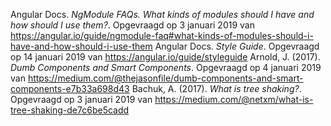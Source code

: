 Angular Docs. *NgModule FAQs. What kinds of modules should I have and how should I use them?*. Opgevraagd op 3 januari 2019 van https://angular.io/guide/ngmodule-faq#what-kinds-of-modules-should-i-have-and-how-should-i-use-them
Angular Docs. *Style Guide*. Opgevraagd op 14 januari 2019 van https://angular.io/guide/styleguide
Arnold, J. (2017). *Dumb Components and Smart Components*. Opgevraagd op 4 januari 2019 van https://medium.com/@thejasonfile/dumb-components-and-smart-components-e7b33a698d43
Bachuk, A. (2017). *What is tree shaking?*. Opgevraagd op 3 januari 2019 van https://medium.com/@netxm/what-is-tree-shaking-de7c6be5cadd